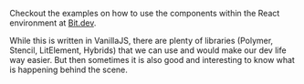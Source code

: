 Checkout the examples on how to use the components within the React environment at [Bit.dev](https://bit.dev/nelsieborja/gorg-ui-native).

While this is written in VanillaJS, there are plenty of libraries (Polymer, Stencil, LitElement, Hybrids) that we can use and would make our dev life way easier. But then sometimes it is also good and interesting to know what is happening behind the scene.
